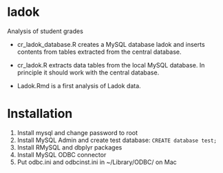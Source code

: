 # ladok

Analysis of student grades

- cr_ladok_database.R creates a MySQL database ladok and inserts contents from tables extracted from the central database.

- cr_ladok.R extracts data tables from the local MySQL database. In principle it should work with the central database.

- Ladok.Rmd is a first analysis of Ladok data.

# Installation

1. Install mysql and change password to root
1. Install MySQL Admin and create test database: `CREATE database test;`
1. Install RMySQL and dbplyr packages
1. Install MySQL ODBC connector
1. Put odbc.ini and odbcinst.ini in ~/Library/ODBC/ on Mac